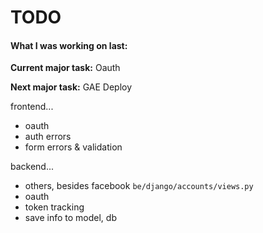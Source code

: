 TODO
=====

#### What I was working on last:

**Current major task:** Oauth

**Next major task:** GAE Deploy



frontend...

- oauth
- auth errors
- form errors & validation


backend...

- others, besides facebook
`be/django/accounts/views.py`
- oauth
- token tracking
- save info to model, db



